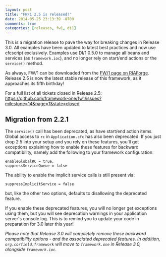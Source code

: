 ```yaml
---
layout: post
title: "FW/1 2.5 is released!"
date: 2014-05-25 23:13:39 -0700
comments: true
categories: [releases, fw1, di1]
---
```

This is a migration release to pave the way for breaking changes in Release 3.0. All examples have been updated to latest best practices and now use cfcscript exclusively. Examples use DI/1 0.5.0 to manage all beans and services (as `framework.ioc`), and no longer rely on start/end actions or the `service()` method.<!-- more -->

As always, FW/1 can be downloaded from the [FW/1 page on RIAForge](http://fw1.riaforge.org). Release 2.5 is now the latest stable release of this framework, as it approaches its fifth birthday!

For a full list of all tickets closed in Release 2.5: https://github.com/framework-one/fw1/issues?milestone=14&page=1&state=closed

Migration from 2.2.1
---
The `service()` call has been deprecated, as have start/end action items. Global access to `rc` in `Application.cfc` has also been deprecated. If you just drop 2.5 into your setup and you rely on these features, you'll get exceptions explaining how to enable these features for backward compatibility, namely add the following to your framework configuration:

    enableGlobalRC = true,
    suppressServiceQueue = false

The ability to enable the implicit service calls is still present via:

    suppressImplicitService = false

but, like the other two options, defaults to disallowing the deprecated feature.

If you enable these deprecated features, you will no longer get exceptions using them, but you will see deprecation warnings in your application server's console log. This is to remind you to update your code in preparation for 3.0 later this year!

_Please note that Release 3.0 will completely remove these backward compatibility options - and the associated deprecated features. In addition, `org.corfield.framework` will move to `framework.one` in Release 3.0, alongside `framework.ioc`._

